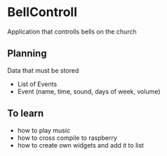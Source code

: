 # BellControll
Application that controlls bells on the church

## Planning
Data that must be stored
- List of Events
- Event (name, time, sound, days of week, volume)

## To learn
* how to play music
* how to cross compile to raspberry
* how to create own widgets and add it to list
